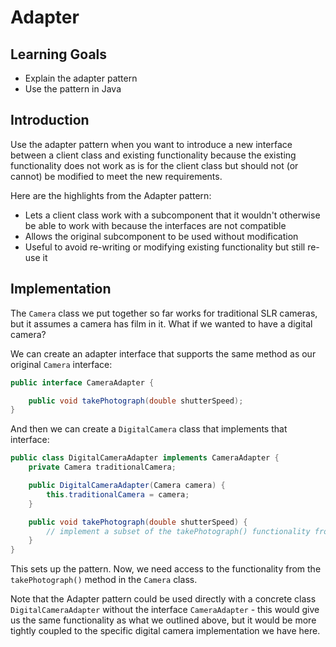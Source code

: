 # Adapter

## Learning Goals

- Explain the adapter pattern
- Use the pattern in Java

## Introduction

Use the adapter pattern when you want to introduce a new interface between a
client class and existing functionality because the existing functionality does
not work as is for the client class but should not (or cannot) be modified to
meet the new requirements.

Here are the highlights from the Adapter pattern:

- Lets a client class work with a subcomponent that it wouldn't otherwise be
  able to work with because the interfaces are not compatible
- Allows the original subcomponent to be used without modification
- Useful to avoid re-writing or modifying existing functionality but still
  re-use it

## Implementation

The `Camera` class we put together so far works for traditional SLR cameras, but
it assumes a camera has film in it. What if we wanted to have a digital camera?

We can create an adapter interface that supports the same method as our original
`Camera` interface:

```java
public interface CameraAdapter {

    public void takePhotograph(double shutterSpeed);
}
```

And then we can create a `DigitalCamera` class that implements that interface:

```java
public class DigitalCameraAdapter implements CameraAdapter {
    private Camera traditionalCamera;

    public DigitalCameraAdapter(Camera camera) {
        this.traditionalCamera = camera;
    }

    public void takePhotograph(double shutterSpeed) {
        // implement a subset of the takePhotograph() functionality from the Camera class here
    }
}
```

This sets up the pattern. Now, we need access to the functionality from the
`takePhotograph()` method in the `Camera` class.

Note that the Adapter pattern could be used directly with a concrete class
`DigitalCameraAdapter` without the interface `CameraAdapter` - this would give
us the same functionality as what we outlined above, but it would be more
tightly coupled to the specific digital camera implementation we have here.
